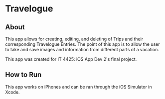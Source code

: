 # Travelogue

## About
This app allows for creating, editing, and deleting of Trips and their corresponding Travelogue Entries. The point of this app is to allow the user to take and save images and information from different parts of a vacation. 

This app was created for IT 4425: iOS App Dev 2's final project.

## How to Run
This app works on iPhones and can be ran through the iOS Simulator in Xcode.
